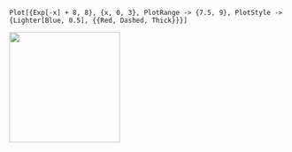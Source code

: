 

`Plot[{Exp[-x] + 8, 8}, {x, 0, 3}, PlotRange -> {7.5, 9}, PlotStyle -> {Lighter[Blue, 0.5], {{Red, Dashed, Thick}}}]`

<img src="/pix/wolfram-asymptote1.svg" style="width:200px;">
